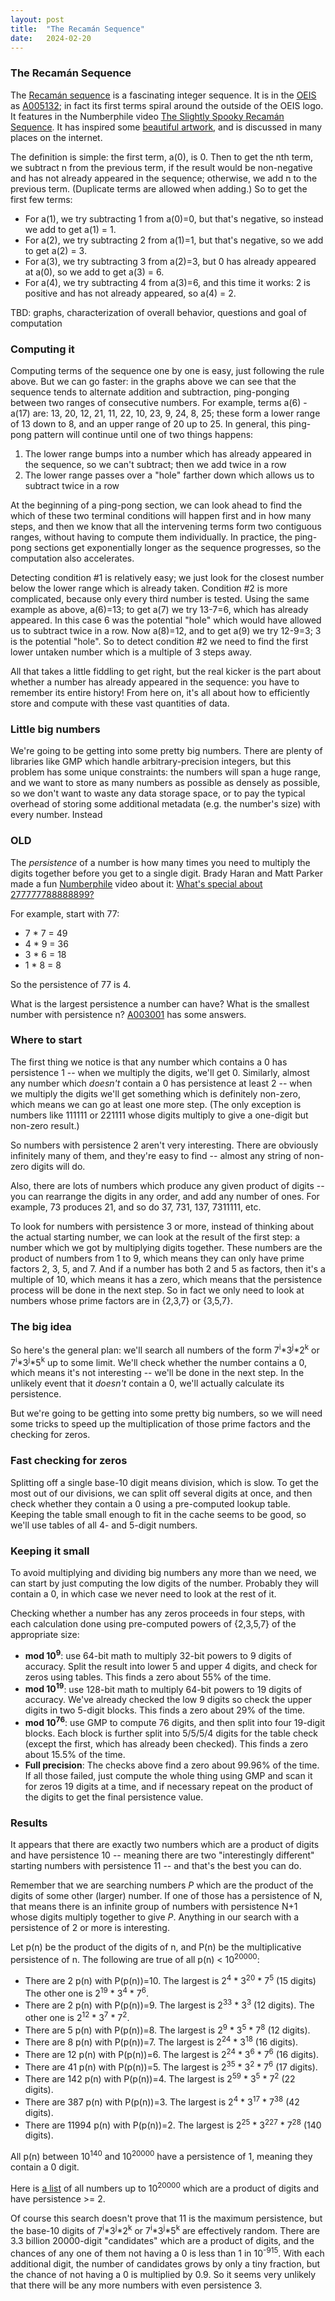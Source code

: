 ```yaml
---
layout: post
title:  "The Recamán Sequence"
date:   2024-02-20
---
```



### The Recamán Sequence
The [Recamán sequence](https://en.wikipedia.org/wiki/Recam%C3%A1n%27s_sequence) is a fascinating integer sequence. It is in the [OEIS](https://oeis.org/) as [A005132](https://oeis.org/A005132); in fact its first terms spiral around the outside of the OEIS logo. It features in the Numberphile video [The Slightly Spooky Recamán Sequence](https://www.youtube.com/watch?v=FGC5TdIiT9U). It has inspired some [beautiful artwork](https://oeis.org/A005132/a005132_1.png), and is discussed in many places on the internet.

The definition is simple: the first term, a(0), is 0. Then to get the nth term, we subtract n from the previous term, if the result would be non-negative and has not already appeared in the sequence; otherwise, we add n to the previous term. (Duplicate terms are allowed when adding.) So to get the first few terms:
- For a(1), we try subtracting 1 from a(0)=0, but that's negative, so instead we add to get a(1) = 1.
- For a(2), we try subtracting 2 from a(1)=1, but that's negative, so we add to get a(2) = 3.
- For a(3), we try subtracting 3 from a(2)=3, but 0 has already appeared at a(0), so we add to get a(3) = 6.
- For a(4), we try subtracting 4 from a(3)=6, and this time it works: 2 is positive and has not already appeared, so a(4) = 2.

TBD: graphs, characterization of overall behavior, questions and goal of computation

### Computing it

Computing terms of the sequence one by one is easy, just following the rule above. But we can go faster: in the graphs above we can see that the sequence tends to alternate addition and subtraction, ping-ponging between two ranges of consecutive numbers. For example, terms a(6) - a(17) are: 13, 20, 12, 21, 11, 22, 10, 23, 9, 24, 8, 25; these form a lower range of 13 down to 8, and an upper range of 20 up to 25. In general, this ping-pong pattern will continue until one of two things happens:
1) The lower range bumps into a number which has already appeared in the sequence, so we can't subtract; then we add twice in a row
2) The lower range passes over a "hole" farther down which allows us to subtract twice in a row

At the beginning of a ping-pong section, we can look ahead to find the which of these two terminal conditions will happen first and in how many steps, and then we know that all the intervening terms form two contiguous ranges, without having to compute them individually. In practice, the ping-pong sections get exponentially longer as the sequence progresses, so the computation also accelerates.

Detecting condition #1 is relatively easy; we just look for the closest number below the lower range which is already taken. Condition #2 is more complicated, because only every third number is tested. Using the same example as above, a(6)=13; to get a(7) we try 13-7=6, which has already appeared. In this case 6 was the potential "hole" which would have allowed us to subtract twice in a row. Now a(8)=12, and to get a(9) we try 12-9=3; 3 is the potential "hole". So to detect condition #2 we need to find the first lower untaken number which is a multiple of 3 steps away.

All that takes a little fiddling to get right, but the real kicker is the part about whether a number has already appeared in the sequence: you have to remember its entire history! From here on, it's all about how to efficiently store and compute with these vast quantities of data.

### Little big numbers

We're going to be getting into some pretty big numbers. There are plenty of libraries like GMP which handle arbitrary-precision integers, but this problem has some unique constraints: the numbers will span a huge range, and we want to store as many numbers as possible as densely as possible, so we don't want to waste any data storage space, or to pay the typical overhead of storing some additional metadata (e.g. the number's size) with every number. Instead

### OLD

The _persistence_ of a number is how many times you need to multiply
the digits together before you get to a single digit. Brady Haran and
Matt Parker made a fun [Numberphile](https://www.numberphile.com)
video about it: [What's special about
277777788888899?](https://www.youtube.com/watch?v=Wim9WJeDTHQ)

For example, start with 77:
- 7 * 7 = 49
- 4 * 9 = 36
- 3 * 6 = 18
- 1 * 8 = 8

So the persistence of 77 is 4.

What is the largest persistence a number can have? What is the
smallest number with persistence n? [A003001](http://oeis.org/A003001)
has some answers.

### Where to start

The first thing we notice is that any number which contains a 0 has
persistence 1 -- when we multiply the digits, we'll get 0. Similarly,
almost any number which _doesn't_ contain a 0 has persistence at least
2 -- when we multiply the digits we'll get something which is
definitely non-zero, which means we can go at least one more
step. (The only exception is numbers like 111111 or 221111 whose
digits multiply to give a one-digit but non-zero result.)

So numbers with persistence 2 aren't very interesting. There are
obviously infinitely many of them, and they're easy to find -- almost
any string of non-zero digits will do.

Also, there are lots of numbers which produce any given product of
digits -- you can rearrange the digits in any order, and add any
number of ones. For example, 73 produces 21, and so do 37, 731, 137,
7311111, etc.

To look for numbers with persistence 3 or more, instead of thinking
about the actual starting number, we can look at the result of the
first step: a number which we got by multiplying digits
together. These numbers are the product of numbers from 1 to 9, which
means they can only have prime factors 2, 3, 5, and 7. And if a number
has both 2 and 5 as factors, then it's a multiple of 10, which means
it has a zero, which means that the persistence process will be done
in the next step. So in fact we only need to look at numbers whose 
prime factors are in {2,3,7} or {3,5,7}.

### The big idea

So here's the general plan: we'll search all numbers of the form
7<sup>i</sup>\*3<sup>j</sup>\*2<sup>k</sup> or
7<sup>i</sup>\*3<sup>j</sup>\*5<sup>k</sup> up to some limit. We'll
check whether the number contains a 0, which means it's not
interesting -- we'll be done in the next step. In the unlikely event
that it _doesn't_ contain a 0, we'll actually calculate its
persistence.

But we're going to be getting into some pretty big numbers, so we will
need some tricks to speed up the multiplication of those prime factors
and the checking for zeros.

### Fast checking for zeros

Splitting off a single base-10 digit means division, which is slow. To
get the most out of our divisions, we can split off several digits at
once, and then check whether they contain a 0 using a pre-computed
lookup table. Keeping the table small enough to fit in the cache seems
to be good, so we'll use tables of all 4- and 5-digit numbers.

### Keeping it small

To avoid multiplying and dividing big numbers any more than we need,
we can start by just computing the low digits of the number. Probably
they will contain a 0, in which case we never need to look at the rest
of it.

Checking whether a number has any zeros proceeds in four steps, with
each calculation done using pre-computed powers of {2,3,5,7} of the
appropriate size:
- **mod 10<sup>9</sup>**: use 64-bit math to multiply 32-bit powers to
9 digits of accuracy. Split the result into lower 5 and upper 4
digits, and check for zeros using tables. This finds a zero about 55%
of the time.
- **mod 10<sup>19</sup>**: use 128-bit math to multiply 64-bit powers
to 19 digits of accuracy. We've already checked the low 9 digits so
check the upper digits in two 5-digit blocks. This finds a zero about
29% of the time.
- **mod 10<sup>76</sup>**: use GMP to compute 76 digits, and then
split into four 19-digit blocks. Each block is further split into
5/5/5/4 digits for the table check (except the first, which has
already been checked). This finds a zero about 15.5% of the time.
- **Full precision**: The checks above find a zero about 99.96% of the
time. If all those failed, just compute the whole thing using GMP and
scan it for zeros 19 digits at a time, and if necessary repeat on the
product of the digits to get the final persistence value.

### Results

It appears that there are exactly two numbers which are a product of
digits and have persistence 10 -- meaning there are two "interestingly
different" starting numbers with persistence 11 -- and that's the best
you can do.

Remember that we are searching numbers _P_ which are the product of
the digits of some other (larger) number. If one of those has a
persistence of N, that means there is an infinite group of numbers
with persistence N+1 whose digits multiply together to give
_P_. Anything in our search with a persistence of 2 or more is
interesting.

Let p(n) be the product of the digits of n, and P(n) be the
multiplicative persistence of n. The following are true of all p(n) <
10<sup>20000</sup>:

- There are 2 p(n) with P(p(n))=10. The largest is 2<sup>4</sup> *
3<sup>20</sup> * 7<sup>5</sup> (15 digits) The other one is
2<sup>19</sup> * 3<sup>4</sup> * 7<sup>6</sup>.
- There are 2 p(n) with P(p(n))=9. The largest is 2<sup>33</sup> *
3<sup>3</sup> (12 digits). The other one is 2<sup>12</sup> *
3<sup>7</sup> * 7<sup>2</sup>.
- There are 5 p(n) with P(p(n))=8. The largest is 2<sup>9</sup> *
3<sup>5</sup> * 7<sup>8</sup> (12 digits).
- There are 8 p(n) with P(p(n))=7. The largest is 2<sup>24</sup> *
3<sup>18</sup> (16 digits).
- There are 12 p(n) with P(p(n))=6. The largest is 2<sup>24</sup> *
3<sup>6</sup> * 7<sup>6</sup> (16 digits).
- There are 41 p(n) with P(p(n))=5. The largest is 2<sup>35</sup> *
3<sup>2</sup> * 7<sup>6</sup> (17 digits).
- There are 142 p(n) with P(p(n))=4. The largest is 2<sup>59</sup> *
3<sup>5</sup> * 7<sup>2</sup> (22 digits).
- There are 387 p(n) with P(p(n))=3. The largest is 2<sup>4</sup> *
3<sup>17</sup> * 7<sup>38</sup> (42 digits).
- There are 11994 p(n) with P(p(n))=2. The largest is 2<sup>25</sup> *
3<sup>227</sup> * 7<sup>28</sup> (140 digits).

All p(n) between 10<sup>140</sup> and 10<sup>20000</sup> have a
persistence of 1, meaning they contain a 0 digit.

Here is [a list](all-persistence.txt) of all numbers up to
10<sup>20000</sup> which are a product of digits and have persistence >= 2.

Of course this search doesn't prove
that 11 is the maximum persistence, but the base-10 digits of
7<sup>i</sup>\*3<sup>j</sup>\*2<sup>k</sup> or
7<sup>i</sup>\*3<sup>j</sup>\*5<sup>k</sup> are effectively
random. There are 3.3 billion 20000-digit "candidates" which are a
product of digits, and the chances of any one of them not having a 0
is less than 1 in 10<sup>-915</sup>. With each additional digit, the
number of candidates grows by only a tiny fraction, but the chance of
not having a 0 is multiplied by 0.9. So it seems very unlikely that
there will be any more numbers with even persistence 3.
